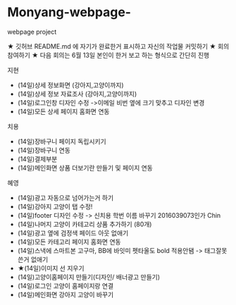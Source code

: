 # Monyang-webpage-
webpage project

★ 깃허브 README.md 에 자기가 완료한거 표시하고 자신의 작업물 커밋하기
★ 회의 참여하기
★ 다음 회의는 6월 13일 본인이 한거 보고 하는 형식으로 간단히 진행

지현
- (14일)상세 정보화면 (강아지,고양이까지)
- (14일)상세 정보 자료조사 (강아지,고양이까지)
- (14일)로그인창 디자인 수정 ->이메일 비번 옆에 크기 맞추고 디자인 변경
- (14일)모든 상세 페이지 홈화면 연동

치용
- (14일)장바구니 페이지 독립시키기
- (14일)장바구니 연동
- (14일)결제부분 
- (14일)메인화면 상품 더보기란 만들기 및 페이지 연동

혜영
- (14일)광고 자동으로 넘어가는거 하기
- (14일)강아지 고양이 탭 수정!
- (14일)footer 디자인 수정 -> 신치용 학번 이름 바꾸기 2016039073인가 Chin 
- (14일)나머지 고양이 카테고리 상품 추가하기 (80개)
- (14일)광고 옆에 검정색 페이드 아웃 없애기
- (14일)모든 카테고리 페이지 홈화면 연동
- (14일)스낵에 스마트본 고구마, BB에 바잇미 펫타올도  bold 적용안됌 -> 태그잘못쓴거 없애기
- ★(14일)이미지 선 지우기
- (14일)고양이홈페이지 만들기(디자인/ 배너광고 만들기)
- (14일)로그인 고양이 홈페이지랑 연결
- (14일)메인화면 강아지 고양이 바꾸기

